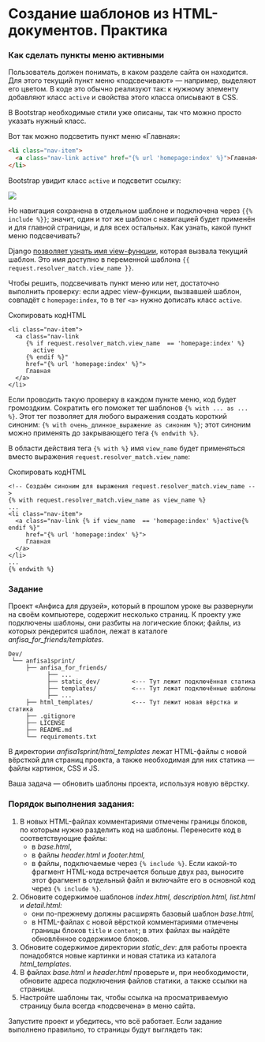 # Создание шаблонов из HTML-документов. Практика

### Как сделать пункты меню активными

Пользователь должен понимать, в каком разделе сайта он находится. Для этого текущий пункт меню «подсвечивают» — например, выделяют его цветом. В коде это обычно реализуют так: к нужному элементу добавляют класс `active` и свойства этого класса описывают в CSS.

В Bootstrap необходимые стили уже описаны, так что можно просто указать нужный класс.

Вот так можно подсветить пункт меню «Главная»:

```html
<li class="nav-item">
  <a class="nav-link active" href="{% url 'homepage:index' %}">Главная</a>
</li> 
```

Bootstrap увидит класс `active` и подсветит ссылку:

![](https://pictures.s3.yandex.net/resources/S01_138_1677516687.png)

Но навигация сохранена в отдельном шаблоне и подключена через `{{% include %}}`; значит, один и тот же шаблон с навигацией будет применён и для главной страницы, и для всех остальных. Как узнать, какой пункт меню подсвечивать?

Django [позволяет узнать имя view-функции](https://docs.djangoproject.com/en/3.2/ref/urlresolvers/#django.urls.ResolverMatch), которая вызвала текущий шаблон. Это имя доступно в переменной шаблона `{{ request.resolver_match.view_name }}`.

Чтобы решить, подсвечивать пункт меню или нет, достаточно выполнить проверку: если адрес view-функции, вызвавшей шаблон, совпадёт с `homepage:index`, то в тег `<a>` нужно дописать класс `active`.

Скопировать кодHTML

```
<li class="nav-item">
  <a class="nav-link     
     {% if request.resolver_match.view_name  == 'homepage:index' %}
       active
     {% endif %}"
     href="{% url 'homepage:index' %}">
     Главная
  </a>
</li> 
```

Если проводить такую проверку в каждом пункте меню, код будет громоздким. Сократить его поможет тег шаблонов `{% with ... as ... %}`. Этот тег позволяет для любого выражения создать короткий синоним: `{% with очень_длинное_выражение as синоним %}`; этот синоним можно применять до закрывающего тега `{% endwith %}`.

В области действия тега `{% with %}` имя `view_name` будет применяться вместо выражения `request.resolver_match.view_name`:

Скопировать кодHTML

```
<!-- Создаём синоним для выражения request.resolver_match.view_name -->
{% with request.resolver_match.view_name as view_name %}
...
<li class="nav-item">
  <a class="nav-link {% if view_name  == 'homepage:index' %}active{% endif %}"
     href="{% url 'homepage:index' %}">
     Главная
  </a>
</li>
...
{% endwith %} 
```

### Задание

Проект «Анфиса для друзей», который в прошлом уроке вы развернули на своём компьютере, содержит несколько страниц. К проекту уже подключены шаблоны, они разбиты на логические блоки; файлы, из которых рендерится шаблон, лежат в каталоге _anfisa_for_friends/templates_.

```
Dev/
 └── anfisa1sprint/
     ├── anfisa_for_friends/
           ├── ...
           ├── static_dev/         <--- Тут лежит подключённая статика
           ├── templates/          <--- Тут лежат подключённые шаблоны
           ├── ...
     ├── html_templates/           <--- Тут лежит новая вёрстка и статика
     ├── .gitignore
     ├── LICENSE
     ├── README.md
     └── requirements.txt 
```

В директории _anfisa1sprint/html_templates_ лежат HTML-файлы с новой вёрсткой для страниц проекта, а также необходимая для них статика — файлы картинок, CSS и JS.

Ваша задача — обновить шаблоны проекта, используя новую вёрстку.

### Порядок выполнения задания:

1. В новых HTML-файлах комментариями отмечены границы блоков, по которым нужно разделить код на шаблоны. Перенесите код в соответствующие файлы:
    - в _base.html_,
    - в файлы _header.html_ и _footer.html,_
    - в файлы, подключаемые через `{% include %}`. Если какой-то фрагмент HTML-кода встречается больше двух раз, выносите этот фрагмент в отдельный файл и включайте его в основной код через `{% include %}`.
2. Обновите содержимое шаблонов _index.html,_ _description.html, list.html_ и _detail.html:_
    - они по-прежнему должны расширять базовый шаблон _base.html,_
    - в HTML-файлах с новой вёрсткой комментариями отмечены границы блоков `title` и `content`; в этих файлах вы найдёте обновлённое содержимое блоков.
3. Обновите содержимое директории _static_dev_: для работы проекта понадобятся новые картинки и новая статика из каталога _html_templates_.
4. В файлах _base.html_ и _header.html_ проверьте и, при необходимости, обновите адреса подключения файлов статики, а также ссылки на страницы.
5. Настройте шаблоны так, чтобы ссылка на просматриваемую страницу была всегда «подсвечена» в меню сайта.

Запустите проект и убедитесь, что всё работает. Если задание выполнено правильно, то страницы будут выглядеть так: